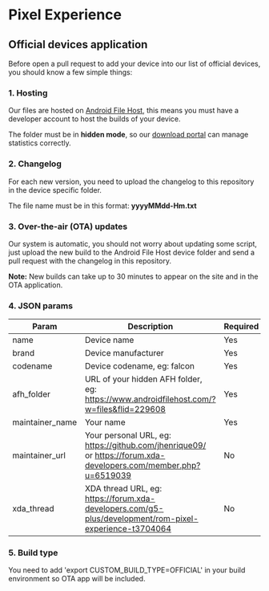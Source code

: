 # Pixel Experience
## Official devices application

Before open a pull request to add your device into our list of official devices, you should know a few simple things:

### 1. Hosting

Our files are hosted on [Android File Host](http://androidfilehost.com/), this means you must have a developer account to host the builds of your device.

The folder must be in **hidden mode**, so our [download portal](https://download.pixelexperience.org/) can manage statistics correctly.

### 2. Changelog
For each new version, you need to upload the changelog to this repository in the device specific folder.

The file name must be in this format: **yyyyMMdd-Hm.txt**

### 3. Over-the-air (OTA) updates
Our system is automatic, you should not worry about updating some script, just upload the new build to the Android File Host device folder and send a pull request with the changelog in this repository.

**Note:** New builds can take up to 30 minutes to appear on the site and in the OTA application.

### 4. JSON params
| Param | Description | Required |
|--|--|--|
| name | Device name | Yes |
| brand | Device manufacturer | Yes |
| codename | Device codename, eg: falcon | Yes |
| afh_folder | URL of your hidden AFH folder, eg: https://www.androidfilehost.com/?w=files&flid=229608 | Yes |
| maintainer_name | Your name | Yes |
| maintainer_url | Your personal URL, eg: https://github.com/jhenrique09/ or https://forum.xda-developers.com/member.php?u=6519039 | No  |
| xda_thread | XDA thread URL, eg: https://forum.xda-developers.com/g5-plus/development/rom-pixel-experience-t3704064 | No |

### 5. Build type
You need to add 'export CUSTOM_BUILD_TYPE=OFFICIAL' in your build environment so OTA app will be included.

